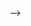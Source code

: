 
<!--<details>
  <summary>:zap: Recent GitHub Activity</summary>
  <!--STAR_SECTION:activity--><!--ADD WHEN STARTED TO MAKE SOME INTERACTIONS-->
  <!--EN_SECTION:activity--><!--ADD WHEN STARTED TO MAKE SOME INTERACTIONS-->
</details>-->
